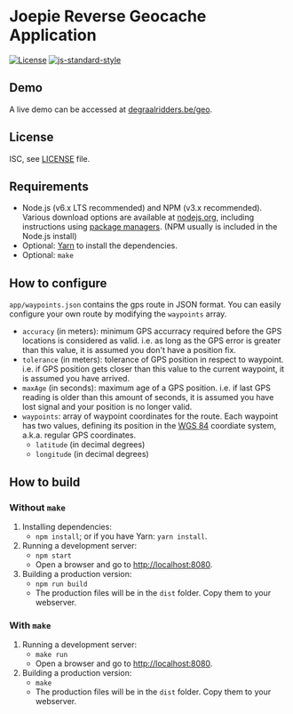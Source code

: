 Joepie Reverse Geocache Application
===================================

[![License](https://img.shields.io/badge/license-ISC-blue.svg)](./LICENSE)
[![js-standard-style](https://img.shields.io/badge/code%20style-standard-blue.svg)](http://standardjs.com/)

Demo
----

A live demo can be accessed at
[degraalridders.be/geo](https://www.degraalridders.be/geo/).

License
-------

ISC, see [LICENSE](./LICENSE) file.

Requirements
------------

-   Node.js (v6.x LTS recommended) and NPM (v3.x recommended). Various download
    options are available at [nodejs.org](https://nodejs.org/en/download/),
    including instructions using [package managers](https://nodejs.org/en/download/package-manager/).
    (NPM usually is included in the Node.js install)
-   Optional: [Yarn](https://yarnpkg.com/en/docs/install) to install the
    dependencies.
-   Optional: `make`

How to configure
----------------

`app/waypoints.json` contains the gps route in JSON format. You can easily
configure your own route by modifying the `waypoints` array.

-   `accuracy` (in meters): minimum GPS accurracy required before the GPS
    locations is considered as valid. i.e. as long as the GPS error is greater
    than this value, it is assumed you don't have a position fix.
-   `tolerance` (in meters): tolerance of GPS position in respect to waypoint.
    i.e. if GPS position gets closer than this value to the current waypoint,
    it is assumed you have arrived.
-   `maxAge` (in seconds): maximum age of a GPS position. i.e. if last GPS
    reading is older than this amount of seconds, it is assumed you have lost
    signal and your position is no longer valid.
-   `waypoints`: array of waypoint coordinates for the route. Each waypoint has
    two values, defining its position in the 
    [WGS 84](https://en.wikipedia.org/wiki/World_Geodetic_System) coordiate
    system, a.k.a. regular GPS coordinates.
    -   `latitude` (in decimal degrees)
    -   `longitude` (in decimal degrees)


How to build
------------

### Without `make`

1.  Installing dependencies: 
    -   `npm install`; or if you have Yarn: `yarn install`.
2.  Running a development server:
    -   `npm start`
    -   Open a browser and go to [http://localhost:8080](http://localhost:8080).
3.  Building a production version:
    -   `npm run build`
    -   The production files will be in the `dist` folder. Copy them to your
        webserver.

### With `make`

1.  Running a development server:
    -   `make run`
    -   Open a browser and go to [http://localhost:8080](http://localhost:8080).
3.  Building a production version:
    -   `make`
    -   The production files will be in the `dist` folder. Copy them to your
        webserver.
